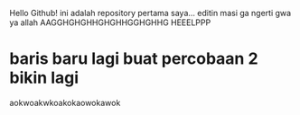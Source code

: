 Hello Github! ini adalah repository pertama saya...
editin masi ga ngerti gwa ya allah
AAGGHGHGHHGHGHHGGHGHHG HEEELPPP

baris baru lagi buat percobaan 2
bikin lagi
=======
aokwoakwkoakokaowokawok

